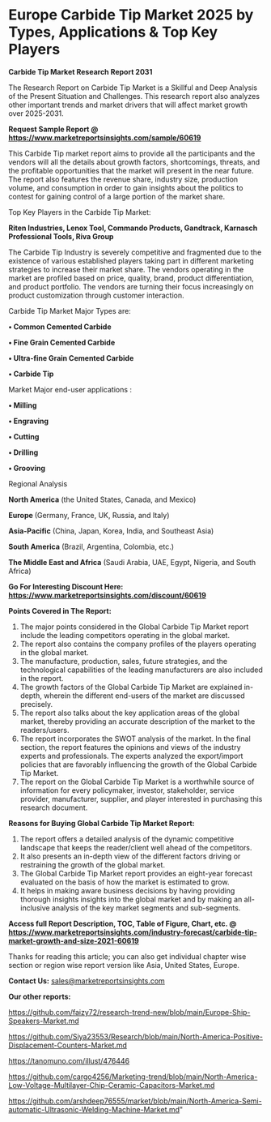 # Europe Carbide Tip Market 2025 by Types, Applications & Top Key Players

<strong>Carbide Tip Market Research Report 2031</strong>

The Research Report on Carbide Tip Market is a Skillful and Deep Analysis of the Present Situation and Challenges. This research report also analyzes other important trends and market drivers that will affect market growth over 2025-2031.

<strong>Request Sample Report @ <a href=https://www.marketreportsinsights.com/sample/60619>https://www.marketreportsinsights.com/sample/60619</a></strong>

This Carbide Tip market report aims to provide all the participants and the vendors will all the details about growth factors, shortcomings, threats, and the profitable opportunities that the market will present in the near future. The report also features the revenue share, industry size, production volume, and consumption in order to gain insights about the politics to contest for gaining control of a large portion of the market share.

Top Key Players in the Carbide Tip Market:

<strong>Riten Industries, Lenox Tool, Commando Products, Gandtrack, Karnasch Professional Tools, Riva Group</strong>

The Carbide Tip Industry is severely competitive and fragmented due to the existence of various established players taking part in different marketing strategies to increase their market share. The vendors operating in the market are profiled based on price, quality, brand, product differentiation, and product portfolio. The vendors are turning their focus increasingly on product customization through customer interaction.

Carbide Tip Market Major Types are:

<strong>• Common Cemented Carbide

• Fine Grain Cemented Carbide

• Ultra-fine Grain Cemented Carbide

• Carbide Tip</strong>

Market Major end-user applications :

<strong>• Milling

• Engraving

• Cutting

• Drilling

• Grooving</strong>

Regional Analysis

</u><strong><b>North America</b></strong> (the United States, Canada, and Mexico)

<strong><b>Europe </b></strong>(Germany, France, UK, Russia, and Italy)

<strong><b>Asia-Pacific</b></strong> (China, Japan, Korea, India, and Southeast Asia)

<strong><b>South America</b></strong> (Brazil, Argentina, Colombia, etc.)

<strong><b>The Middle East and Africa</b></strong> (Saudi Arabia, UAE, Egypt, Nigeria, and South Africa)

<strong>Go For Interesting Discount Here: <a href=https://www.marketreportsinsights.com/discount/60619>https://www.marketreportsinsights.com/discount/60619</a></strong>

<strong>Points Covered in The Report:</strong>
<ol>
  <li>The major points considered in the Global Carbide Tip Market report include the leading competitors operating in the global market.</li>
  <li>The report also contains the company profiles of the players operating in the global market.</li>
  <li>The manufacture, production, sales, future strategies, and the technological capabilities of the leading manufacturers are also included in the report.</li>
  <li>The growth factors of the Global Carbide Tip Market are explained in-depth, wherein the different end-users of the market are discussed precisely.</li>
  <li>The report also talks about the key application areas of the global market, thereby providing an accurate description of the market to the readers/users.</li>
  <li>The report incorporates the SWOT analysis of the market. In the final section, the report features the opinions and views of the industry experts and professionals. The experts analyzed the export/import policies that are favorably influencing the growth of the Global Carbide Tip Market.</li>
  <li>The report on the Global Carbide Tip Market is a worthwhile source of information for every policymaker, investor, stakeholder, service provider, manufacturer, supplier, and player interested in purchasing this research document.</li>
</ol>
<strong>Reasons for Buying Global Carbide Tip Market Report:</strong>

<ol>
  <li>The report offers a detailed analysis of the dynamic competitive landscape that keeps the reader/client well ahead of the competitors.</li>
  <li>It also presents an in-depth view of the different factors driving or restraining the growth of the global market.</li>
  <li>The Global Carbide Tip Market report provides an eight-year forecast evaluated on the basis of how the market is estimated to grow.</li>
  <li>It helps in making aware business decisions by having providing thorough insights insights into the global market and by making an all-inclusive analysis of the key market segments and sub-segments.</li>
</ol>
<strong>Access full Report Description, TOC, Table of Figure, Chart, etc. @ <a href=https://www.marketreportsinsights.com/industry-forecast/carbide-tip-market-growth-and-size-2021-60619>https://www.marketreportsinsights.com/industry-forecast/carbide-tip-market-growth-and-size-2021-60619</a></strong>


Thanks for reading this article; you can also get individual chapter wise section or region wise report version like Asia, United States, Europe.

<strong>Contact Us:</strong>
sales@marketreportsinsights.com

<strong>Our other reports:</strong>

<a href=https://github.com/faizy72/research-trend-new/blob/main/Europe-Ship-Speakers-Market.md>https://github.com/faizy72/research-trend-new/blob/main/Europe-Ship-Speakers-Market.md</a>

<a href=https://github.com/Siya23553/Research/blob/main/North-America-Positive-Displacement-Counters-Market.md>https://github.com/Siya23553/Research/blob/main/North-America-Positive-Displacement-Counters-Market.md</a>

<a href=https://tanomuno.com/illust/476446>https://tanomuno.com/illust/476446</a>

<a href=https://github.com/cargo4256/Marketing-trend/blob/main/North-America-Low-Voltage-Multilayer-Chip-Ceramic-Capacitors-Market.md>https://github.com/cargo4256/Marketing-trend/blob/main/North-America-Low-Voltage-Multilayer-Chip-Ceramic-Capacitors-Market.md</a>

<a href=https://github.com/arshdeep76555/market/blob/main/North-America-Semi-automatic-Ultrasonic-Welding-Machine-Market.md>https://github.com/arshdeep76555/market/blob/main/North-America-Semi-automatic-Ultrasonic-Welding-Machine-Market.md</a>"

